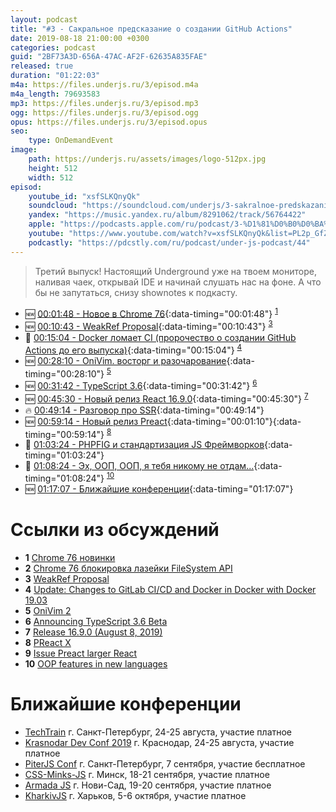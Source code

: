 ```yaml
---
layout: podcast
title: "#3 - Сакральное предсказание о создании GitHub Actions"
date: 2019-08-18 21:00:00 +0300
categories: podcast
guid: "2BF73A3D-656A-47AC-AF2F-62635A835FAE"
released: true
duration: "01:22:03"
m4a: https://files.underjs.ru/3/episod.m4a
m4a_length: 79693583
mp3: https://files.underjs.ru/3/episod.mp3
ogg: https://files.underjs.ru/3/episod.ogg
opus: https://files.underjs.ru/3/episod.opus
seo:
    type: OnDemandEvent
image:
    path: https://underjs.ru/assets/images/logo-512px.jpg
    height: 512
    width: 512
episod:
    youtube_id: "xsfSLKQnyQk"
    soundcloud: "https://soundcloud.com/underjs/3-sakralnoe-predskazanie-o-sozdanii-github-actions"
    yandex: "https://music.yandex.ru/album/8291062/track/56764422"
    apple: "https://podcasts.apple.com/ru/podcast/3-%D1%81%D0%B0%D0%BA%D1%80%D0%B0%D0%BB%D1%8C%D0%BD%D0%BE%D0%B5-%D0%BF%D1%80%D0%B5%D0%B4%D1%81%D0%BA%D0%B0%D0%B7%D0%B0%D0%BD%D0%B8%D0%B5-%D0%BE-%D1%81%D0%BE%D0%B7%D0%B4%D0%B0%D0%BD%D0%B8%D0%B8-github-actions/id1475405773?i=1000447217367"
    youtube: "https://www.youtube.com/watch?v=xsfSLKQnyQk&list=PL2p_GfZz-_1OWXrKUZRBc8LzMz5FJNXW7"
    podcastly: "https://pdcstly.com/ru/podcast/under-js-podcast/44"
---
```


> Третий выпуск! Настоящий Underground уже на твоем мониторе, наливая чаек, открывай IDE и начинай слушать нас на фоне. А что бы не запутаться, снизу shownotes к подкасту.

- 🆕 [00:01:48 - Новое в Chrome 76](#){:data-timing="00:01:48"} <sup>[1](#note1)</sup>
- 🆕 [00:10:43 - WeakRef Proposal](#){:data-timing="00:10:43"} <sup>[3](#note3)</sup>
- 🤔 [00:15:04 - Docker ломает CI (пророчество о создании GitHub Actions до его выпуска)](#){:data-timing="00:15:04"} <sup>[4](#note4)</sup>
- 🆕 [00:28:10 - OniVim. восторг и разочарование](#){:data-timing="00:28:10"} <sup>[5](#note5)</sup>
- 🆕 [00:31:42 - TypeScript 3.6](#){:data-timing="00:31:42"} <sup>[6](#note6)</sup>
- 🆕 [00:45:30 - Новый релиз React 16.9.0](#){:data-timing="00:45:30"} <sup>[7](#note7)</sup>
- 🔥 [00:49:14 - Разговор про SSR](#){:data-timing="00:49:14"}
- 🆕 [00:59:14 - Новый релиз Preact](#){:data-timing="00:01:10"}{:data-timing="00:59:14"} <sup>[8](#note8)</sup>
- 🤔 [01:03:24 - PHPFIG и стандартизация JS Фреймворков](#){:data-timing="01:03:24"}
- 🤔 [01:08:24 - Эх, ООП, ООП, я тебя никому не отдам...](#){:data-timing="01:08:24"} <sup>[10](#note10)</sup>
- 🆕 [01:17:07 - Ближайшие конференции](#){:data-timing="01:17:07"}

# Ссылки из обсуждений

- <b id="note1">1</b> [Chrome 76 новинки](https://www.opennet.ru/opennews/art.shtml?num=51090)
- <b id="note2">2</b> [Chrome 76 блокировка лазейки FileSystem API](http://www.opennet.ru/opennews/art.shtml?num=51122)
- <b id="note3">3</b> [WeakRef Proposal](https://github.com/tc39/proposal-weakrefs)
- <b id="note4">4</b> [Update: Changes to GitLab CI/CD and Docker in Docker with Docker 19.03](https://about.gitlab.com/2019/07/31/docker-in-docker-with-docker-19-dot-03/)
- <b id="note5">5</b> [OniVim 2](https://v2.onivim.io/)
- <b id="note6">6</b> [Announcing TypeScript 3.6 Beta](https://devblogs.microsoft.com/typescript/announcing-typescript-3-6-beta/)
- <b id="note7">7</b> [Release 16.9.0 (August 8, 2019)](https://github.com/facebook/react/releases/tag/v16.9.0)
- <b id="note8">8</b> [PReact X](https://github.com/preactjs/preact/releases)
- <b id="note9">9</b> [Issue Preact larger React](https://github.com/preactjs/preact/issues/1289)
- <b id="note10">10</b> [OOP features in new languages](https://news.ycombinator.com/item?id=20320752&utm_source=twitter.com&utm_medium=social&utm_campaign=uvlekatelnoe-obsuzhdenie-na-hacker-news&utm_content=31000962)

# Ближайшие конференции

- [TechTrain](https://techtrain.ru/) г. Санкт-Петербург, 24-25 августа, участие платное
- [Krasnodar Dev Conf 2019](https://krd.dev/events/14) г. Краснодар, 24-25 августа, участие платное
- [PiterJS Conf](https://conf.piterjs.org/) г. Санкт-Петербург, 7 сентября, участие бесплатное
- [CSS-Minks-JS](https://css-minsk-js.by/) г. Минск, 18-21 сентября, участие платное
- [Armada JS](https://www.armada-js.com/) г. Нови-Сад, 19-20 сентября, участие платное
- [KharkivJS](https://kharkivjs.org/) г. Харьков, 5-6 октября, участие платное
